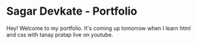 # Sagar Devkate - Portfolio

Hey! Welcome to my portfolio. It's coming up tomorrow when I learn html and css with tanay pratap live on youtube.